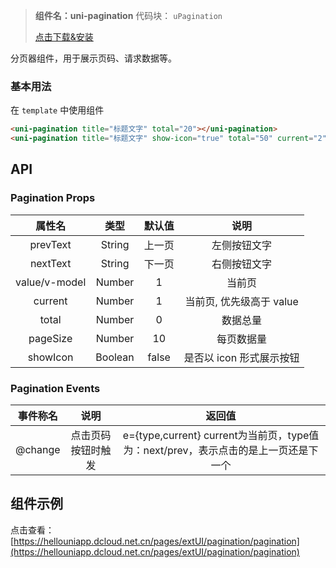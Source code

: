 
> **组件名：uni-pagination**
> 代码块： `uPagination`
> 
>  [点击下载&安装](https://ext.dcloud.net.cn/plugin?name=uni-pagination)

分页器组件，用于展示页码、请求数据等。

### 基本用法

在 ``template`` 中使用组件

```html
<uni-pagination title="标题文字" total="20"></uni-pagination>
<uni-pagination title="标题文字" show-icon="true" total="50" current="2"></uni-pagination>
```

## API

### Pagination Props

|属性名|类型	|默认值	|说明|
|:-:|:-:|:-:|:-:|
|prevText|String|上一页|左侧按钮文字|
|nextText|String|下一页|右侧按钮文字|
|value/v-model|Number|1|当前页|
|current|Number	|1|当前页, 优先级高于 value|
|total|Number|0|数据总量|
|pageSize|Number|10|每页数据量|
|showIcon|Boolean|false	|是否以 icon 形式展示按钮	|


### Pagination Events

|事件称名|说明|返回值|
|:-:|:-:|:-:|
|@change|点击页码按钮时触发	|e={type,current} current为当前页，type值为：next/prev，表示点击的是上一页还是下一个|


## 组件示例

点击查看：[https://hellouniapp.dcloud.net.cn/pages/extUI/pagination/pagination](https://hellouniapp.dcloud.net.cn/pages/extUI/pagination/pagination)